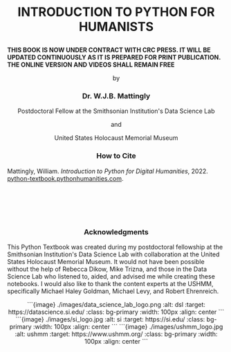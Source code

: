 # <p align="center">INTRODUCTION TO PYTHON FOR HUMANISTS</p>

**THIS BOOK IS NOW UNDER CONTRACT WITH CRC PRESS. IT WILL BE UPDATED CONTINUOUSLY AS IT IS PREPARED FOR PRINT PUBLICATION. THE ONLINE VERSION AND VIDEOS SHALL REMAIN FREE**
<p align="center">by</p>

### <p align="center">Dr. W.J.B. Mattingly</p>
<p align="center">Postdoctoral Fellow at the Smithsonian Institution's Data Science Lab</p>
<p align="center">and</p>
<p align="center">United States Holocaust Memorial Museum</p>

### <p align="center">How to Cite</p>
Mattingly, William. <i>Introduction to Python for Digital Humanities</i>, 2022. <a href="python-textbook.pythonhumanities.com" target="_blank">python-textbook.pythonhumanities.com</a>.
<p align="center">


<br><br><br><br>
### <p align="center">Acknowledgments</p>
This Python Textbook was created during my postdoctoral fellowship at the Smithsonian Institution's Data Science Lab with collaboration at the United States Holocaust Memorial Museum. It would not have been possible without the help of Rebecca Dikow, Mike Trizna, and those in the Data Science Lab who listened to, aided, and advised me while creating these notebooks. I would also like to thank the content experts at the USHMM, specifically Michael Haley Goldman, Michael Levy, and Robert Ehrenreich.

<p align="center" float="left">
```{image} ./images/data_science_lab_logo.png
:alt: dsl
:target: https://datascience.si.edu/
:class: bg-primary
:width: 100px
:align: center
```
```{image} ./images/si_logo.jpg
:alt: si
:target: https://si.edu/
:class: bg-primary
:width: 100px
:align: center
```
  ```{image} ./images/ushmm_logo.jpg
:alt: ushmm
:target: https://www.ushmm.org/
:class: bg-primary
:width: 100px
:align: center
```
</p>
